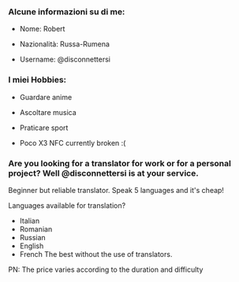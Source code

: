 ### Alcune informazioni su di me:
- Nome: Robert

- Nazionalità: Russa-Rumena

- Username: @disconnettersi

### I miei Hobbies:
- Guardare anime

- Ascoltare musica

- Praticare sport

- Poco X3 NFC currently broken :(

### Are you looking for a translator for work or for a personal project? Well @disconnettersi is at your service.
Beginner but reliable translator. Speak 5 languages and it's cheap!

Languages available for translation?
- Italian
- Romanian
- Russian
- English
- French 
The best without the use of translators.

PN: The price varies according to the duration and difficulty

